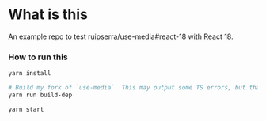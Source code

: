 # What is this

An example repo to test ruipserra/use-media#react-18 with React 18.

### How to run this

```sh
yarn install

# Build my fork of `use-media`. This may output some TS errors, but that's ok.
yarn run build-dep

yarn start
```
